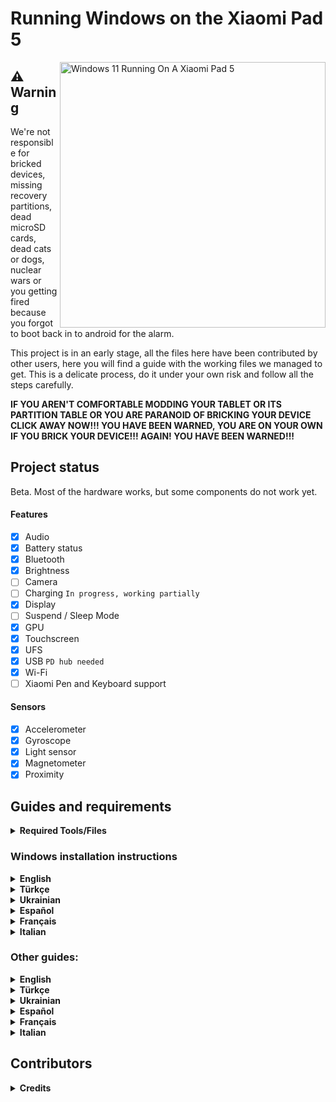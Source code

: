 # Running Windows on the Xiaomi Pad 5

<img align="right" src="https://raw.githubusercontent.com/erdilS/Port-Windows-11-Xiaomi-Pad-5/main/nabu.png" width="425" alt="Windows 11 Running On A Xiaomi Pad 5">

## ⚠️ **Warning**

We're not responsible for bricked devices, missing recovery partitions, dead microSD cards, dead cats or dogs, nuclear wars or you getting fired because you forgot to boot back in to android for the alarm.

This project is in an early stage, all the files here have been contributed by other users, here you will find a guide with the working files we managed to get. This is a delicate process, do it under your own risk and follow all the steps carefully.

**IF YOU AREN'T COMFORTABLE MODDING YOUR TABLET OR ITS PARTITION TABLE OR YOU ARE PARANOID OF BRICKING YOUR DEVICE CLICK AWAY NOW!!! YOU HAVE BEEN WARNED, YOU ARE ON YOUR OWN IF YOU BRICK YOUR DEVICE!!! AGAIN! YOU HAVE BEEN WARNED!!!**

## Project status

Beta. Most of the hardware works, but some components do not work yet.

#### Features

- [X] Audio
- [X] Battery status
- [X] Bluetooth
- [X] Brightness
- [ ] Camera
- [ ] Charging ``In progress, working partially ``
- [X] Display
- [ ] Suspend / Sleep Mode
- [X] GPU
- [X] Touchscreen
- [X] UFS
- [X] USB ``PD hub needed``
- [X] Wi-Fi
- [ ] Xiaomi Pen and Keyboard support

#### Sensors

- [X] Accelerometer
- [X] Gyroscope
- [X] Light sensor
- [X] Magnetometer
- [X] Proximity

## Guides and requirements

<details> 
<summary><strong>Required Tools/Files</strong></summary>

Human:

- Understand English, Spanish, Turkish, Italian, French or Ukrainian

- Understand how to use TWRP
- Understand how to use CMD
- Functioning brain

PC:

- [Windows on ARM image](https://uupdump.net/) (Windows 11 is recommended)
- [platform-tools](https://developer.android.com/studio/releases/platform-tools).
- [DriverUpdater](https://github.com/WOA-Project/DriverUpdater/releases/) to install the [drivers](https://github.com/map220v/MiPad5-Drivers)

Tablet:

- [UEFI image and TWRP](https://github.com/erdilS/Port-Windows-11-Xiaomi-Pad-5/releases/tag/1.0)

</details>

### Windows installation instructions

<details>

<summary><strong>English</strong></summary>

1 - [Create partitions](guide/English/1-partition-en.md)

2 - [Install Windows](guide/English/2-install-en.md)

</details>

<details>

<summary><strong>Türkçe</strong></summary>

1 - [Bölümleri oluşturma](guide/Turkish/1-partition-tr.md)

2 - [Windows kurulumu](guide/Turkish/2-install-tr.md)
  
 </details>
  
 <details>
 
 <summary><strong>Ukrainian</strong></summary>

1 - [Створення розділів](guide/Ukrainian/1-partition-uk.md)

2 - [Встановлення Windows](guide/Ukrainian/2-install-uk.md)

</details>

<details>

<summary><strong>Español</strong></summary>

1 - [Crear particiones](guide/Español/1-particiones-es.md)

2 - [Instalar Windows](guide/Español/2-instalacion-es.md)

</details>

<details>

<summary><strong>Français</strong></summary>

1 - [Création des partitions](guide/Francais/1-partition-fr.md)

2 - [Installation de Windows](guide/Francais/2-install-fr.md)

</details>
  
</details> 

<details>

<summary><strong>Italian</strong></summary>

1 - [Creare le partizioni](guide/Italian/1-partizioni-it.md)

2 - [Installare Windows](guide/Italian/2-installazione-it.md)

 </details>

### Other guides:

<details>

<summary><strong>English</strong></summary>

- [If you just want to update the drivers follow these commands](guide/English/update-en.md)
- [Dual booting](guide/English/otherthings-en.md)
- [Uninstalling Windows](guide/English/uninstall-en.md)

</details>

<details>

<summary><strong>Türkçe</strong></summary>

- [Sadece sürücüleri güncellemek istiyorsanız bu rehberi takip edin](guide/Turkish/update-tr.md)
- [Dual boot işlemleri](guide/Turkish/otherthings-tr.md)
- [Windows&#39;u kaldırmak](guide/Turkish/uninstall-tr.md)

</details>

<details>

<summary><strong>Ukrainian</strong></summary>

- [Якщо ви хочете оновити драйвера, дотримуйтесь цих команд](guide/Ukrainian/update-uk.md)
- [Подвійне завантаження](guide/Ukrainian/otherthings-uk.md)
- [Видалення Windows](guide/Ukrainian/uninstall-uk.md)

</details>

<details>

<summary><strong>Español</strong></summary>

- [Si solo quieres actualizar los drivers sigue estos comandos](guide/Español/Actualizar-es.md)
- [Dual boot](guide/Español/Otras-cosas-es.md)
- [Desinstalar Windows](guide/Español/Desinstalar-es.md)

</details>

<details>

<summary><strong>Français</strong></summary>

- [Mise à jour des drivers uniquement, suivez ce guide](guide/Francais/update-fr.md)
- [Configuration du Dual booting, suivez ce guide](guide/Francais/otherthings-fr.md)
- [Désinstaller Windows, suivez ce guide](guide/Francais/uninstall-fr.md)

</details>
    
</details>

<details>

<summary><strong>Italian</strong></summary>

- [Se vuoi aggiornare i drivers leggi questa guida](guide/Italian/aggiornare_driver-it.md)

- [Guida per il dualboot](guide/Italian/dualboot-altro-it.md)

- [Disinstallare Windows](guide/Italian/disinstallazione-it.md)
    
</details>


## Contributors

<details>

<summary><b><strong>Credits</strong></b></summary>

- [Icesito68](https://github.com/Icesito68) ```Made Windows partitioning commands, made original vayu repo and made spanish translation```

- [Map220v](https://github.com/map220v) ```Maintains UEFI and Drivers```
  
- [Renegade Project](https://github.com/edk2-porting) ```Making the core of this project```

- [gus33000](https://github.com/gus33000) ```Providing help, also made base install guide, all of the original drivers and the msc script```

- [Renegade Project Discord members](https://discord.gg/XXBWfag) ```Provided Help```
 
- [MollySophia](https://github.com/MollySophia) ```Helped to fix battery status```

- [bibarub](https://github.com/bibarub) ```Made original bat file for switching Windows to Android```

- [entaromia](https://github.com/entaromia) ```Made application for switching Android to Windows```

- [ciyanogen](https://github.com/ciyanogen) ```Made turkish translation```

- [ArturoGC06](https://github.com/ArturoGC06) ```Made spanish translation```

- [Maxsenza151](https://github.com/Maxsenza151) ```Made italian translation```

- [HeavyMistick](https://github.com/HeavyMistick) ```Made french translation```

</details>

</details>
